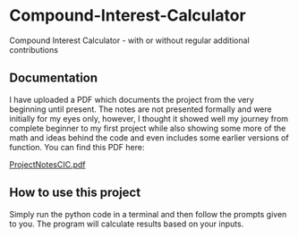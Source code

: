 # Compound-Interest-Calculator
Compound Interest Calculator - with or without regular additional contributions

## Documentation
I have uploaded a PDF which documents the project from the very beginning until present. The notes are not presented formally and were initially for my eyes only, however, I thought it showed well my journey from complete beginner to my first project while also showing some more of the math and ideas behind the code and even includes some earlier versions of function. You can find this PDF here:

[ProjectNotesCIC.pdf](ProjectNotesCIC.pdf)

## How to use this project
Simply run the python code in a terminal and then follow the prompts given to you. The program will calculate results based on your inputs.
